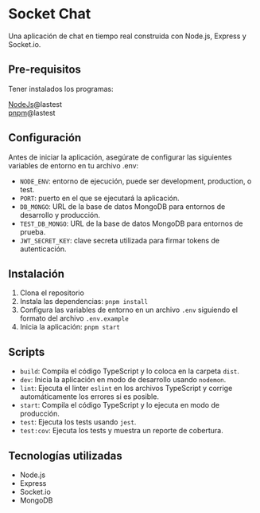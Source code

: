 # Socket Chat

Una aplicación de chat en tiempo real construida con Node.js, Express y Socket.io.

## Pre-requisitos 

Tener instalados los programas:

[NodeJs](https://nodejs.org/en/)\@lastest\
[pnpm](https://pnpm.io/es/installation)\@lastest

## Configuración
Antes de iniciar la aplicación, asegúrate de configurar las siguientes variables de entorno en tu archivo .env:

- `NODE_ENV`: entorno de ejecución, puede ser development, production, o test.
- `PORT`: puerto en el que se ejecutará la aplicación.
- `DB_MONGO`: URL de la base de datos MongoDB para entornos de desarrollo y producción.
- `TEST_DB_MONGO`: URL de la base de datos MongoDB para entornos de prueba.
- `JWT_SECRET_KEY`: clave secreta utilizada para firmar tokens de autenticación.

## Instalación

1. Clona el repositorio
2. Instala las dependencias: `pnpm install`
3. Configura las variables de entorno en un archivo `.env` siguiendo el formato del archivo `.env.example`
4. Inicia la aplicación: `pnpm start`

## Scripts

- `build`: Compila el código TypeScript y lo coloca en la carpeta `dist`.
- `dev`: Inicia la aplicación en modo de desarrollo usando `nodemon`.
- `lint`: Ejecuta el linter `eslint` en los archivos TypeScript y corrige automáticamente los errores si es posible.
- `start`: Compila el código TypeScript y lo ejecuta en modo de producción.
- `test`: Ejecuta los tests usando `jest`.
- `test:cov`: Ejecuta los tests y muestra un reporte de cobertura.

## Tecnologías utilizadas

- Node.js
- Express
- Socket.io
- MongoDB
